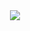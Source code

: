 <div align="center">
  <img src="https://github.com/Tomneng/Tomneng/assets/151795437/aabf505b-9dcd-42f0-8c5d-a85f895bdb81" />
</div>


<!--
**Tomneng/Tomneng** is a ✨ _special_ ✨ repository because its `README.md` (this file) appears on your GitHub profile.

Here are some ideas to get you started:

- 🔭 I’m currently working on ...
- 🌱 I’m currently learning ...
- 👯 I’m looking to collaborate on ...
- 🤔 I’m looking for help with ...
- 💬 Ask me about ...
- 📫 How to reach me: ...
- 😄 Pronouns: ...
- ⚡ Fun fact: ...
-->

